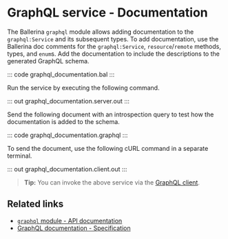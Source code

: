 # GraphQL service - Documentation

The Ballerina `graphql` module allows adding documentation to the `graphql:Service` and its subsequent types. To add documentation, use the Ballerina doc comments for the `graphql:Service`, `resource`/`remote` methods, types, and `enum`s. Add the documentation to include the descriptions to the generated GraphQL schema.

::: code graphql_documentation.bal :::

Run the service by executing the following command.

::: out graphql_documentation.server.out :::

Send the following document with an introspection query to test how the documentation is added to the schema.

::: code graphql_documentation.graphql :::

To send the document, use the following cURL command in a separate terminal.

::: out graphql_documentation.client.out :::

>**Tip:** You can invoke the above service via the [GraphQL client](/learn/by-example/graphql-client-query-endpoint/).

## Related links
- [`graphql` module - API documentation](https://lib.ballerina.io/ballerina/graphql/latest)
- [GraphQL documentation - Specification](/spec/graphql/#35-documentation)
